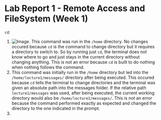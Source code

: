 # Lab Report 1 - Remote Access and FileSystem (Week 1)
`cd`:
  1. ![Image](https://ucsdcloud-my.sharepoint.com/:i:/g/personal/fyash_ucsd_edu/EfGW9wG41clDuqHJZBXEIp4B1iKeX1SvmwClfISonGIbkw?e=gVpBn0). This command was run in the `/home` directory. No changes occured because `cd` is the command to change directory but it requires a directory to switch to. So by running just `cd`, the terminal does not know where to go and just stays in the current directory without changing anything. This is not an error because `cd` is built to do nothing when nothing follows the command.
  2. This command was initially run in the `/home` directory but led into the `/home/lecture1/messages/` directory after being executed. This occured because `cd` tells the terminal to change directories and the terminal was given an absolute path into the messages folder. If the relative path `lecture1/messages` was used, after being executed, the current working directory would also be `/home/lecture1/messages/`. This is not an error because the command performed exactly as expected and changed the directory to the one indicated in the prompt.
  3. 
